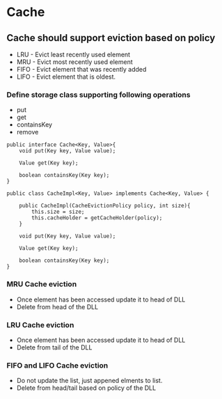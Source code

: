 # Cache

## Cache should support eviction based on policy
* LRU - Evict least recently used element
* MRU - Evict most  recently used element
* FIFO - Evict element that was recently added
* LIFO - Evict element that is oldest.

### Define storage class supporting following operations
* put
* get
* containsKey
* remove
```
public interface Cache<Key, Value>{
    void put(Key key, Value value);
    
    Value get(Key key);
    
    boolean containsKey(Key key);
}
```

```
public class CacheImpl<Key, Value> implements Cache<Key, Value> {
    
    public CacheImpl(CacheEvictionPolicy policy, int size){
        this.size = size;
        this.cacheHolder = getCacheHolder(policy); 
    }
    
    void put(Key key, Value value);
    
    Value get(Key key);
    
    boolean containsKey(Key key);
}
```

### MRU Cache eviction

- Once element has been accessed update it to head of DLL
- Delete from head of the DLL

### LRU Cache eviction

- Once element has been accessed update it to head of DLL
- Delete from tail of the DLL

### FIFO and LIFO Cache eviction

- Do not update the list, just appened elments to list.
- Delete from head/tail based on policy of the DLL